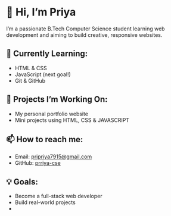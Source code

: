 # 👋 Hi, I’m Priya  
I’m a passionate B.Tech Computer Science student learning web development and aiming to build creative, responsive websites.

## 🌱 Currently Learning:
- HTML & CSS
- JavaScript (next goal!)
- Git & GitHub

## 🔭 Projects I’m Working On:
- My personal portfolio website  
- Mini projects using HTML, CSS & JAVASCRIPT

## 📫 How to reach me:
- Email: pripriya7915@gmail.com
- GitHub: [prriya-cse](https://github.com/prriya-cse)

## 💡 Goals:
- Become a full-stack web developer  
- Build real-world projects  
- 


<!--
**prriya-cse/prriya-cse** is a ✨ _special_ ✨ repository because its `README.md` (this file) appears on your GitHub profile.

Here are some ideas to get you started:

- 🔭 I’m currently working on ...
- 🌱 I’m currently learning ...
- 👯 I’m looking to collaborate on ...
- 🤔 I’m looking for help with ...
- 💬 Ask me about ...
- 📫 How to reach me: ...
- 😄 Pronouns: ...
- ⚡ Fun fact: ...
-->
